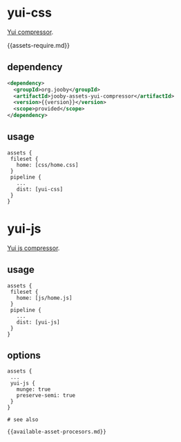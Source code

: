 # yui-css

<a href="http://yui.github.io/yuicompressor">Yui compressor</a>.

{{assets-require.md}}

## dependency

```xml
<dependency>
  <groupId>org.jooby</groupId>
  <artifactId>jooby-assets-yui-compressor</artifactId>
  <version>{{version}}</version>
  <scope>provided</scope>
</dependency>
```

## usage

```
assets {
 fileset {
   home: [css/home.css]
 }
 pipeline {
   ...
   dist: [yui-css]
 }
}
```

# yui-js

<a href="http://yui.github.io/yuicompressor">Yui js compressor</a>.

## usage

```
assets {
 fileset {
   home: [js/home.js]
 }
 pipeline {
   ...
   dist: [yui-js]
 }
}
```

## options

```
assets {
 ...
 yui-js {
   munge: true
   preserve-semi: true
 }
}

# see also

{{available-asset-procesors.md}}
